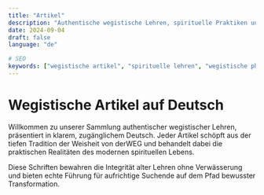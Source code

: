 ```yaml
---
title: "Artikel"
description: "Authentische wegistische Lehren, spirituelle Praktiken und philosophische Einsichten für den bewussten Suchenden."
date: 2024-09-04
draft: false
language: "de"

# SEO
keywords: ["wegistische artikel", "spirituelle lehren", "wegistische philosophie", "meditation", "bewusstsein"]
---
```


# Wegistische Artikel auf Deutsch

Willkommen zu unserer Sammlung authentischer wegistischer Lehren, präsentiert in klarem, zugänglichem Deutsch. Jeder Artikel schöpft aus der tiefen Tradition der Weisheit von derWEG und behandelt dabei die praktischen Realitäten des modernen spirituellen Lebens.

Diese Schriften bewahren die Integrität alter Lehren ohne Verwässerung und bieten echte Führung für aufrichtige Suchende auf dem Pfad bewusster Transformation.
